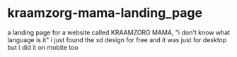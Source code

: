 # kraamzorg-mama-landing_page

a landing page for a website called KRAAMZORG MAMA, "i don't know what language is it"
i just found the xd design for free and it was just for desktop but i did it on mobite too
